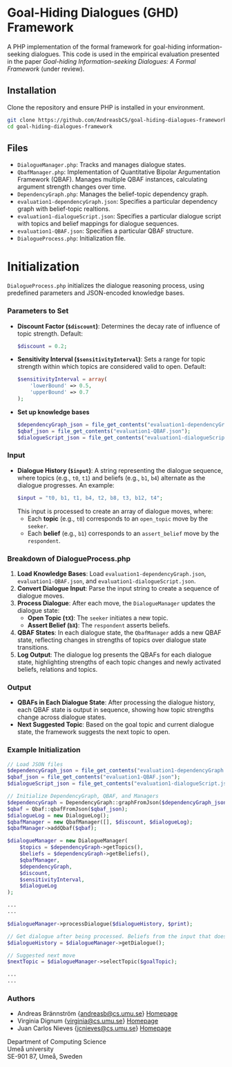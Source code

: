 # Goal-Hiding Dialogues (GHD) Framework

A PHP implementation of the formal framework for goal-hiding information-seeking dialogues. This code is used in the empirical evaluation presented in the paper *Goal-hiding Information-seeking Dialogues: A Formal Framework* (under review).

## Installation
Clone the repository and ensure PHP is installed in your environment.

```bash
git clone https://github.com/AndreasbCS/goal-hiding-dialogues-framework.git
cd goal-hiding-dialogues-framework
```

## Files

- `DialogueManager.php`: Tracks and manages dialogue states.
- `QbafManager.php`: Implementation of Quantitative Bipolar Argumentation Framework (QBAF). Manages multiple QBAF instances, calculating argument strength changes over time.
- `DependencyGraph.php`: Manages the belief-topic dependency graph.
- `evaluation1-dependencyGraph.json`: Specifies a particular dependency graph with belief-topic realtions.
- `evaluation1-dialogueScript.json`: Specifies a particular dialogue script with topics and belief mappings for dialogue sequences.
- `evaluation1-QBAF.json`: Specifies a particular QBAF structure.
- `DialogueProcess.php`: Initialization file.

# Initialization 

`DialogueProcess.php` initializes the dialogue reasoning process, using predefined parameters and JSON-encoded knowledge bases.

### Parameters to Set

- **Discount Factor (`$discount`)**: Determines the decay rate of influence of topic strength. Default:
  ```php
  $discount = 0.2;
  ```
- **Sensitivity Interval (`$sensitivityInterval`)**: Sets a range for topic strength within which topics are considered valid to open. Default:
  ```php
  $sensitivityInterval = array(
      'lowerBound' => 0.5, 
      'upperBound' => 0.7
  );
  ```
- **Set up knowledge bases**
  ```php
  $dependencyGraph_json = file_get_contents("evaluation1-dependencyGraph.json");
  $qbaf_json = file_get_contents("evaluation1-QBAF.json");
  $dialogueScript_json = file_get_contents("evaluation1-dialogueScript.json");
  ```

### Input

- **Dialogue History (`$input`)**: A string representing the dialogue sequence, where topics (e.g., `t0`, `t1`) and beliefs (e.g., `b1`, `b4`) alternate as the dialogue progresses. An example:
  ```php
  $input = "t0, b1, t1, b4, t2, b8, t3, b12, t4";
  ```
  This input is processed to create an array of dialogue moves, where:
    - Each **topic** (e.g., `t0`) corresponds to an `open_topic` move by the `seeker`.
    - Each **belief** (e.g., `b1`) corresponds to an `assert_belief` move by the `respondent`.

### Breakdown of DialogueProcess.php

1. **Load Knowledge Bases**: Load `evaluation1-dependencyGraph.json`, `evaluation1-QBAF.json`, and `evaluation1-dialogueScript.json`.
2. **Convert Dialogue Input**: Parse the input string to create a sequence of dialogue moves.
3. **Process Dialogue**: After each move, the `DialogueManager` updates the dialogue state:
   - **Open Topic (`tX`)**: The `seeker` initiates a new topic.
   - **Assert Belief (`bX`)**: The `respondent` asserts beliefs.
4. **QBAF States**: In each dialogue state, the `QbafManager` adds a new QBAF state, reflecting changes in strengths of topics over dialogue state transitions.
5. **Log Output**: The dialogue log presents the QBAFs for each dialogue state, highlighting strengths of each topic changes and newly activated beliefs, relations and topics.

### Output

- **QBAFs in Each Dialogue State**: After processing the dialogue history, each QBAF state is output in sequence, showing how topic strengths change across dialogue states.
- **Next Suggested Topic**: Based on the goal topic and current dialogue state, the framework suggests the next topic to open.

### Example Initialization

```php
// Load JSON files
$dependencyGraph_json = file_get_contents("evaluation1-dependencyGraph.json");
$qbaf_json = file_get_contents("evaluation1-QBAF.json");
$dialogueScript_json = file_get_contents("evaluation1-dialogueScript.json");

// Initialize DependencyGraph, QBAF, and Managers
$dependencyGraph = DependencyGraph::graphFromJson($dependencyGraph_json);
$qbaf = Qbaf::qbafFromJson($qbaf_json);
$dialogueLog = new DialogueLog();
$qbafManager = new QbafManager([], $discount, $dialogueLog);
$qbafManager->addQbaf($qbaf);

$dialogueManager = new DialogueManager(
    $topics = $dependencyGraph->getTopics(),
    $beliefs = $dependencyGraph->getBeliefs(),
    $qbafManager,
    $dependencyGraph,
    $discount,
    $sensitivityInterval,
    $dialogueLog
);

...
...

$dialogueManager->processDialogue($dialogueHistory, $print);

// Get dialogue after being processed. Beliefs from the input that does not belong to the knowledge base will be removed.
$dialogueHistory = $dialogueManager->getDialogue();

// Suggested next move
$nextTopic = $dialogueManager->selectTopic($goalTopic);

...
...

```

### Authors

* Andreas Brännström {andreasb@cs.umu.se} [Homepage](https://people.cs.umu.se/andreasb/)
* Virginia Dignum {virginia@cs.umu.se} [Homepage](https://www.umu.se/en/staff/virginia-dignum/)
* Juan Carlos Nieves {jcnieves@cs.umu.se} [Homepage](https://www.umu.se/en/staff/juan-carlos-nieves/)

Department of Computing Science  
Umeå university  
SE-901 87, Umeå, Sweden  
